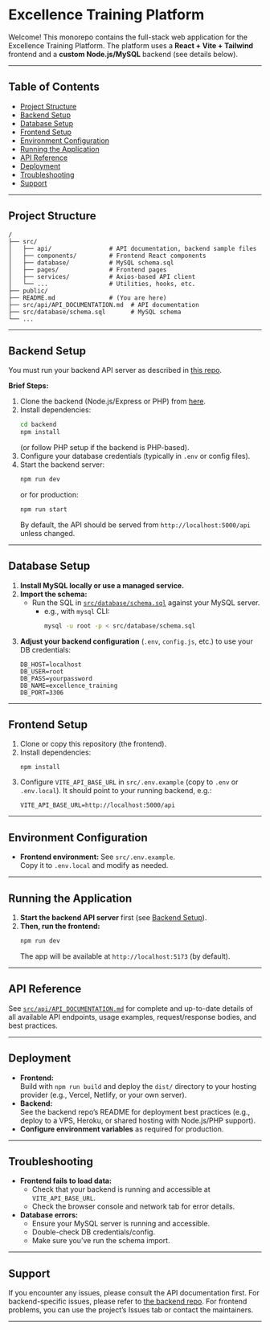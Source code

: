 
# Excellence Training Platform

Welcome! This monorepo contains the full-stack web application for the Excellence Training Platform. The platform uses a **React + Vite + Tailwind** frontend and a **custom Node.js/MySQL** backend (see details below).

---

## Table of Contents
- [Project Structure](#project-structure)
- [Backend Setup](#backend-setup)
- [Database Setup](#database-setup)
- [Frontend Setup](#frontend-setup)
- [Environment Configuration](#environment-configuration)
- [Running the Application](#running-the-application)
- [API Reference](#api-reference)
- [Deployment](#deployment)
- [Troubleshooting](#troubleshooting)
- [Support](#support)

---

## Project Structure

```
/
├── src/
│   ├── api/                # API documentation, backend sample files
│   ├── components/         # Frontend React components
│   ├── database/           # MySQL schema.sql
│   ├── pages/              # Frontend pages
│   ├── services/           # Axios-based API client
│   └── ...                 # Utilities, hooks, etc.
├── public/
├── README.md               # (You are here)
├── src/api/API_DOCUMENTATION.md  # API documentation
├── src/database/schema.sql       # MySQL schema
└── ...
```

---

## Backend Setup

You must run your backend API server as described in [this repo](https://github.com/mziedan/intex-firebase/tree/main/backend).

**Brief Steps:**
1. Clone the backend (Node.js/Express or PHP) from [here](https://github.com/mziedan/intex-firebase/tree/main/backend).
2. Install dependencies:  
   ```bash
   cd backend
   npm install
   ```
   (or follow PHP setup if the backend is PHP-based).
3. Configure your database credentials (typically in `.env` or config files).
4. Start the backend server:
   ```bash
   npm run dev
   ```
   or for production:
   ```bash
   npm run start
   ```
   By default, the API should be served from `http://localhost:5000/api` unless changed.

---

## Database Setup

1. **Install MySQL locally or use a managed service.**
2. **Import the schema:**
   - Run the SQL in [`src/database/schema.sql`](src/database/schema.sql) against your MySQL server.
     - e.g., with `mysql` CLI:
       ```bash
       mysql -u root -p < src/database/schema.sql
       ```
3. **Adjust your backend configuration** (`.env`, `config.js`, etc.) to use your DB credentials:
   ```
   DB_HOST=localhost
   DB_USER=root
   DB_PASS=yourpassword
   DB_NAME=excellence_training
   DB_PORT=3306
   ```

---

## Frontend Setup

1. Clone or copy this repository (the frontend).
2. Install dependencies:
   ```
   npm install
   ```
3. Configure `VITE_API_BASE_URL` in `src/.env.example` (copy to `.env` or `.env.local`). It should point to your running backend, e.g.:
   ```
   VITE_API_BASE_URL=http://localhost:5000/api
   ```

---

## Environment Configuration

- **Frontend environment:** See `src/.env.example`.  
  Copy it to `.env.local` and modify as needed.

---

## Running the Application

1. **Start the backend API server** first (see [Backend Setup](#backend-setup)).
2. **Then, run the frontend:**
   ```bash
   npm run dev
   ```
   The app will be available at `http://localhost:5173` (by default).

---

## API Reference

See [`src/api/API_DOCUMENTATION.md`](src/api/API_DOCUMENTATION.md) for complete and up-to-date details of all available API endpoints, usage examples, request/response bodies, and best practices.

---

## Deployment

- **Frontend:**  
  Build with `npm run build` and deploy the `dist/` directory to your hosting provider (e.g., Vercel, Netlify, or your own server).
- **Backend:**  
  See the backend repo’s README for deployment best practices (e.g., deploy to a VPS, Heroku, or shared hosting with Node.js/PHP support).
- **Configure environment variables** as required for production.

---

## Troubleshooting

- **Frontend fails to load data:**  
  - Check that your backend is running and accessible at `VITE_API_BASE_URL`.
  - Check the browser console and network tab for error details.
- **Database errors:**  
  - Ensure your MySQL server is running and accessible.
  - Double-check DB credentials/config.
  - Make sure you’ve run the schema import.

---

## Support

If you encounter any issues, please consult the API documentation first. For backend-specific issues, please refer to [the backend repo](https://github.com/mziedan/intex-firebase/tree/main/backend).
For frontend problems, you can use the project’s Issues tab or contact the maintainers.

---

